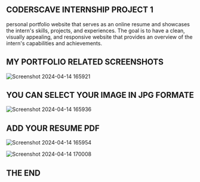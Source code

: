 ##  CODERSCAVE INTERNSHIP PROJECT 1  ##

personal portfolio website that serves as an online resume and showcases
the intern's skills, projects, and experiences. The goal is to have a clean, visually
appealing, and responsive website that provides an overview of the intern's
capabilities and achievements.

## MY PORTFOLIO RELATED SCREENSHOTS ##
![Screenshot 2024-04-14 165921](https://github.com/RAYUDUPALURI/personal-portfolio-website-Coderscave/assets/152466129/b849665e-1df7-438e-9483-4890c5faefe2)

## YOU CAN SELECT YOUR IMAGE IN JPG FORMATE ##

![Screenshot 2024-04-14 165936](https://github.com/RAYUDUPALURI/personal-portfolio-website-Coderscave/assets/152466129/f543c217-6d80-4f45-9334-f12f9bb7b032)
## ADD YOUR RESUME PDF ##

![Screenshot 2024-04-14 165954](https://github.com/RAYUDUPALURI/personal-portfolio-website-Coderscave/assets/152466129/0b2bdda4-3760-47f4-acd4-3340ed1e1714)

![Screenshot 2024-04-14 170008](https://github.com/RAYUDUPALURI/personal-portfolio-website-Coderscave/assets/152466129/8c7ffc83-2c17-416b-b50f-bd8c1b1ad7b6)


## THE END ##
